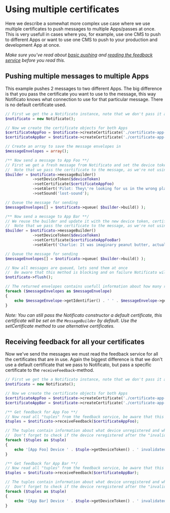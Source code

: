 # Using multiple certificates
Here we describe a somewhat more complex use case where we use multiple certificates to push messages to multiple Apps/passes at once. This is very usefull in cases where you, for example, use one CMS to push to different Apps or want to use one CMS to push to your production and development App at once.

*Make sure you've read about [basic pushing](push.md) and [reading the feedback service](feedback.md) before you read this.*

## Pushing multiple messages to multiple Apps
This example pushes 2 messages to two different Apps. The big difference is that you pass the certificate you want to use to the message, this way Notificato knows what connection to use for that particular message. There is no default certificate used.
```php
// First we get the a Notificato instance, note that we don't pass it a default certificate!
$notificato = new Notificato();

// Now we create the certificate objects for both Apps
$certificateAppFoo = $notificate->createCertificate('./certificate-app-foo.pem', 'passphrase-here');
$certificateAppBar = $notificate->createCertificate('./certificate-app-bar.pem', 'the-passphrase');

// Create an array to save the message envelopes in
$messageEnvelopes = array();

/** Now send a message to App Foo **/
// First we get a fresh message from Notificato and set the device token, certificate, alert and sound
//  Note that we pass the certificate to the message, as we're not using a default certificate anymore
$builder = $notificato->messageBuilder()
			->setDeviceToken($deviceToken)
			->setCertificate($certificateAppFoo)
			->setAlert('Pilot: They\'re looking for us in the wrong place.')
			->setSound('lost-sound');

// Queue the message for sending
$messageEnvelopes[] = $notificato->queue( $builder->build() );

/** Now send a message to App Bar **/
// We reuse the builder and update it with the new device token, certificate and alert
//  Note that we pass the certificate to the message, as we're not using a default certificate anymore
$builder = $notificato->messageBuilder()
			->setDeviceToken($deviceToken)
			->setCertificate($certificateAppFooBar)
			->setAlert('Charlie: It was imaginary peanut butter, actually.');

// Queue the message for sending
$messageEnvelopes[] = $notificato->queue( $builder->build() );

// Now all messages are queued, lets send them at once
//  Be aware that this method is blocking and on failure Notificato will retry if necessary
$notificato->flush();

// The returned envelopes contains usefull information about how many retries where needed and if sending succeeded
foreach ($messageEnvelopes as $messageEnvelope)
{
	echo $messageEnvelope->getIdentifier() . ' ' . $messageEnvelope->getFinalStatusDescription() . PHP_EOL;
}
```

*Note: You can still pass the Notificato constructor a default certificate, this certificate will be set on the `MessageBuilder` by default. Use the setCertificate method to use alternative certificates.*

## Receiving feedback for all your certificates
Now we've send the messages we must read the feedback service for all the certificates that are in use. Again the biggest difference is that we don't use a default certificate that we pass to Notificato, but pass a specific certificate to the `receiveFeedback`-method.
```php
// First we get the a Notificato instance, note that we don't pass it a default certificate!
$notificato = new Notificato();

// Now we create the certificate objects for both Apps
$certificateAppFoo = $notificate->createCertificate('./certificate-app-foo.pem', 'passphrase-here');
$certificateAppBar = $notificate->createCertificate('./certificate-app-bar.pem', 'the-passphrase');

/** Get feedback for App Foo **/
// Now read all "tuples" from the feedback service, be aware that this method is blocking
$tuples = $notificato->receiveFeedback($certificateAppFoo);

// The tuples contain information about what device unregistered and when it did unregister.
//  Don't forget to check if the device reregistered after the "invalidated at" date!
foreach ($tuples as $tuple)
{
	echo '[App Foo] Device ' . $tuple->getDeviceToken() . ' invalidated at ' . $tuple->getInvalidatedAt()->format(\DateTime::ISO8601) . PHP_EOL;
}

/** Get feedback for App Bar **/
// Now read all "tuples" from the feedback service, be aware that this method is blocking
$tuples = $notificato->receiveFeedback($certificateAppBar);

// The tuples contain information about what device unregistered and when it did unregister.
//  Don't forget to check if the device reregistered after the "invalidated at" date!
foreach ($tuples as $tuple)
{
	echo '[App Bar] Device ' . $tuple->getDeviceToken() . ' invalidated at ' . $tuple->getInvalidatedAt()->format(\DateTime::ISO8601) . PHP_EOL;
}
```
